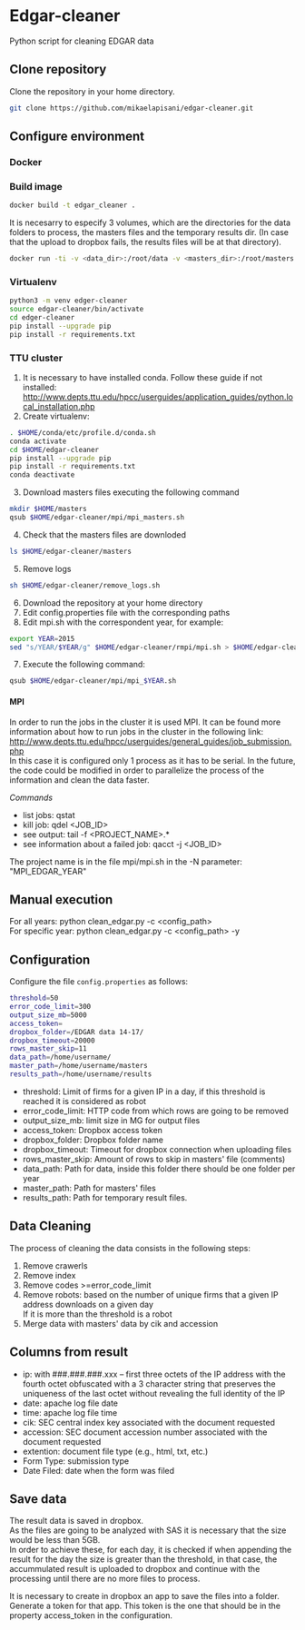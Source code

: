 # Edgar-cleaner
Python script for cleaning EDGAR data

## Clone repository
Clone the repository in your home directory.  
```bash
git clone https://github.com/mikaelapisani/edgar-cleaner.git
```

## Configure environment

### Docker
### Build image
```bash
docker build -t edgar_cleaner .
```      
It is necesarry to especify 3 volumes, which are the directories for the data folders to process, the masters files and the temporary results dir. (In case that the upload to dropbox fails, the results files will be at that directory).     
```bash
docker run -ti -v <data_dir>:/root/data -v <masters_dir>:/root/masters -v <results_dir>:/root/results edgar_cleaner 
```     

### Virtualenv
```bash
python3 -m venv edger-cleaner
source edgar-cleaner/bin/activate
cd edger-cleaner 
pip install --upgrade pip
pip install -r requirements.txt
```
### TTU cluster
1. It is necessary to have installed conda. 
   Follow these guide if not installed: http://www.depts.ttu.edu/hpcc/userguides/application_guides/python.local_installation.php
2. Create virtualenv:    
```bash
. $HOME/conda/etc/profile.d/conda.sh
conda activate
cd $HOME/edgar-cleaner
pip install --upgrade pip
pip install -r requirements.txt
conda deactivate
```
3. Download masters files executing the following command
```bash
mkdir $HOME/masters
qsub $HOME/edgar-cleaner/mpi/mpi_masters.sh
```
4. Check that the masters files are downloded
```bash
ls $HOME/edgar-cleaner/masters
```
5. Remove logs
```bash
sh $HOME/edgar-cleaner/remove_logs.sh
```
6. Download the repository at your home directory
7. Edit config.properties file with the corresponding paths
8. Edit mpi.sh with the correspondent year, for example: 
```bash
export YEAR=2015
sed "s/YEAR/$YEAR/g" $HOME/edgar-cleaner/rmpi/mpi.sh > $HOME/edgar-cleaner/mpi/mpi_$YEAR.sh
```
7. Execute the following command:        
```bash
qsub $HOME/edgar-cleaner/mpi/mpi_$YEAR.sh
```

#### MPI
In order to run the jobs in the cluster it is used MPI. It can be found more information about how to run jobs in the cluster in the following link: http://www.depts.ttu.edu/hpcc/userguides/general_guides/job_submission.php     
In this case it is configured only 1 process as it has to be serial.  In the future, the code could be modified in order to parallelize the process of the information and clean the data faster.   

*Commands*
- list jobs: qstat
- kill job: qdel <JOB_ID>
- see output: tail -f <PROJECT_NAME>.*
- see information about a failed job:  qacct -j <JOB_ID>

The project name is in the file mpi/mpi.sh in the -N parameter: "MPI_EDGAR_YEAR"

## Manual execution
For all years: python clean_edgar.py -c <config_path>    
For specific year: python clean_edgar.py -c <config_path> -y <year>    


## Configuration

Configure the file ``config.properties`` as follows:         

```bash
threshold=50
error_code_limit=300
output_size_mb=5000
access_token=
dropbox_folder=/EDGAR data 14-17/
dropbox_timeout=20000
rows_master_skip=11
data_path=/home/username/
master_path=/home/username/masters
results_path=/home/username/results
```

- threshold:         Limit of firms for a given IP in a day, if this threshold is reached it is considered as robot
- error_code_limit:  HTTP code from which rows are going to be removed 
- output_size_mb:    limit size in MG for output files
- access_token:      Dropbox access token   
- dropbox_folder:    Dropbox folder name
- dropbox_timeout:   Timeout for dropbox connection when uploading files   
- rows_master_skip:  Amount of rows to skip in masters' file (comments)   
- data_path:         Path for data, inside this folder there should be one folder per year     
- master_path:       Path for masters' files   
- results_path:      Path for temporary result files.       


## Data Cleaning
The process of cleaning the data consists in the following steps:  

1. Remove crawerls     
2. Remove index   
3. Remove codes >=error_code_limit   
4. Remove robots:  based on the number of unique firms that a given IP address downloads on a given day    
                   If it is more than the threshold is a robot   
5. Merge data with masters' data by cik and accession   


## Columns from result
- ip: with ###.###.###.xxx – first three octets of the IP address with the fourth octet obfuscated with a 3 character string that preserves the uniqueness of the last octet without revealing the full identity of the IP
- date: apache log file date
- time: apache log file time
- cik: SEC central index key associated with the document requested
- accession: SEC document accession number associated with the document requested
- extention: document file type (e.g., html, txt, etc.)
- Form Type: submission type 
- Date Filed: date when the form was filed

## Save data
The result data is saved in dropbox.     
As the files are going to be analyzed with SAS it is necessary that the size would be less than 5GB.   
In order to achieve these, for each day, it is checked if when appending the result for the day the size is greater than the threshold, in that case, the accummulated result is uploaded to dropbox and continue with the processing until there are no more files to process.   

It is necessary to create in dropbox an app to save the files into a folder. Generate a token for that app.
This token is the one that should be in the property access_token in the configuration.

    


